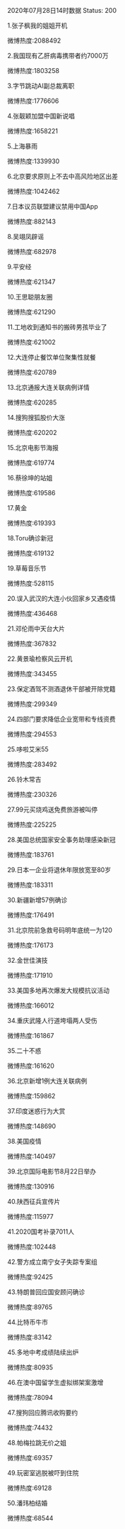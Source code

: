 2020年07月28日14时数据
Status: 200

1.张子枫我的姐姐开机

微博热度:2088492

2.我国现有乙肝病毒携带者约7000万

微博热度:1803258

3.字节跳动AI副总裁离职

微博热度:1776606

4.张靓颖加盟中国新说唱

微博热度:1658221

5.上海暴雨

微博热度:1339930

6.北京要求原则上不去中高风险地区出差

微博热度:1042462

7.日本议员联盟建议禁用中国App

微博热度:882143

8.吴翊凤辟谣

微博热度:682978

9.平安经

微博热度:621347

10.王思聪朋友圈

微博热度:621290

11.工地收到通知书的搬砖男孩毕业了

微博热度:621002

12.大连停止餐饮单位聚集性就餐

微博热度:620789

13.北京通报大连关联病例详情

微博热度:620285

14.搜狗搜狐股价大涨

微博热度:620202

15.北京电影节海报

微博热度:619774

16.蔡徐坤的站姐

微博热度:619586

17.黄金

微博热度:619393

18.Toru确诊新冠

微博热度:619132

19.草莓音乐节

微博热度:528115

20.误入武汉的大连小伙回家乡又遇疫情

微博热度:436468

21.邓伦雨中天台大片

微博热度:367832

22.黄景瑜检察风云开机

微博热度:343455

23.保定酒驾不测酒退休干部被开除党籍

微博热度:299349

24.四部门要求降低企业宽带和专线资费

微博热度:294553

25.哆啦艾米55

微博热度:283492

26.铃木常吉

微博热度:230326

27.99元买烧鸡送免费旅游被叫停

微博热度:225225

28.美国总统国家安全事务助理感染新冠

微博热度:183761

29.日本一企业将退休年限放宽至80岁

微博热度:183311

30.新疆新增57例确诊

微博热度:176491

31.北京院前急救号码明年底统一为120

微博热度:176173

32.金世佳演技

微博热度:171910

33.美国多地再次爆发大规模抗议活动

微博热度:166012

34.重庆武隆人行道垮塌两人受伤

微博热度:161867

35.二十不惑

微博热度:161620

36.北京新增1例大连关联病例

微博热度:159862

37.印度迷惑行为大赏

微博热度:148690

38.美国疫情

微博热度:140497

39.北京国际电影节8月22日举办

微博热度:130916

40.陕西征兵宣传片

微博热度:115977

41.2020国考补录7011人

微博热度:102448

42.警方成立南宁女子失踪专案组

微博热度:92425

43.特朗普回应国安顾问确诊

微博热度:89765

44.比特币牛市

微博热度:83142

45.多地中考成绩陆续出炉

微博热度:80935

46.在澳中国留学生虚拟绑架案激增

微博热度:78094

47.搜狗回应腾讯收购要约

微博热度:74432

48.帕梅拉跳无价之姐

微博热度:69357

49.玩密室逃脱被吓到住院

微博热度:69128

50.潘玮柏结婚

微博热度:68544

